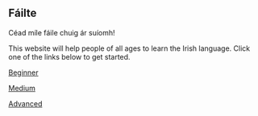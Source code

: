 ## Fáilte

Céad míle fáile chuig ár suíomh!

This website will help people of all ages to learn the Irish language.
Click one of the links below to get started.

[Beginner](https://racing5372.github.io/learn-irish/beginner)

[Medium](https://racing5372.github.io/learn-irish/medium)

[Advanced](https://racing5372.github.io/learn-irish/advanced)
